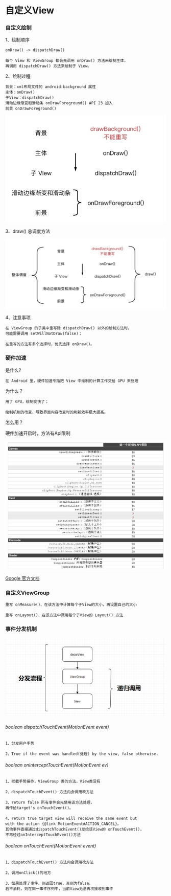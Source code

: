 # 自定义View

### 自定义绘制

1、绘制顺序

    onDraw() -> dispatchDraw()
    
    每个 View 和 ViewGroup 都会先调用 onDraw() 方法来绘制主体，
    再调用 dispatchDraw() 方法来绘制子 View。

2、绘制过程

    背景：xml布局文件的 android:background 属性 
    主体：onDraw()
    子View：dispatchDraw()
    滑动边缘渐变和滑动条 onDrawForeground() API 23 加入
    前景 onDrawForeground()

![image](app/src/main/res/mipmap-hdpi/image.png)

3、draw() 总调度方法

![image_1](app/src/main/res/mipmap-hdpi/image_1.png)

4、注意事项

    在 ViewGroup 的子类中重写除 dispatchDraw() 以外的绘制方法时，  
    可能需要调用 setWillNotDraw(false)；
    
    在重写的方法有多个选择时，优先选择 onDraw()。

### 硬件加速

是什么?

    在 Android 里，硬件加速专指把 View 中绘制的计算工作交给 GPU 来处理

为什么？

    用了 GPU，绘制变快了；
    
    绘制机制的改变，导致界面内容改变时的刷新效率极大提高。

怎么用？

硬件加速开启时，方法有Api限制

![image_2](app/src/main/res/mipmap-hdpi/image_2.png)

[Google 官方文档](https://developer.android.google.cn/guide/topics/graphics/hardware-accel#determining)

### 自定义ViewGroup

    重写 onMeasure()、在该方法中计算每个子View的大小，再设置自己的大小
    
    重写 onLayout()、在该方法中调用每个子View的 Layout() 方法

### 事件分发机制

![image_3](app/src/main/res/mipmap-hdpi/image_3.png)

###### boolean dispatchTouchEvent(MotionEvent event)
    1、分发用户手势
    
    2、True if the event was handled(处理) by the view, false otherwise. 


###### boolean onInterceptTouchEvent(MotionEvent ev)
    1、拦截手势操作，ViewGroup 类的方法，View类没有
    
    2、dispatchTouchEvent() 方法内会调用改方法 
     
    3、return false 所有事件会先使用该方法处理，
    再传给target's onTouchEvent()。
    
    4、return true target view will receive the same event but
    with the action {@link MotionEvent#ACTION_CANCEL}。
    其他事件直接通过dispatchTouchEvent()发给该View的 onTouchEvent()，
    不再经过onInterceptTouchEvent()方法


###### boolean onTouchEvent(MotionEvent event)
    1、dispatchTouchEvent() 方法内会调用改方法
    
    2、调用onClick()的地方
    
    3、如果处理了事件，则返回true，否则为false。
    若不消耗，则在同一事件序列中，当前View无法再次接收到事件
